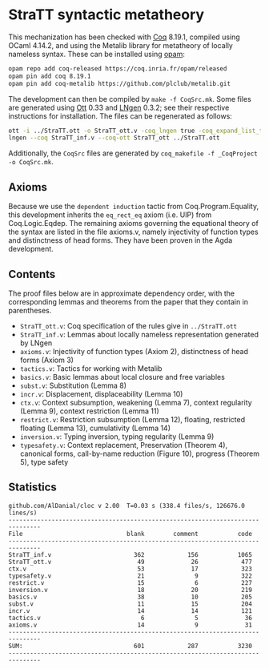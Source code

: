 # StraTT syntactic metatheory

This mechanization has been checked with [Coq](https://coq.inria.fr/) 8.19.1,
compiled using OCaml 4.14.2,
and using the Metalib library for metatheory of locally nameless syntax.
These can be installed using [opam](https://opam.ocaml.org/):

```sh
opam repo add coq-released https://coq.inria.fr/opam/released
opam pin add coq 8.19.1
opam pin add coq-metalib https://github.com/plclub/metalib.git
```

The development can then be compiled by `make -f CoqSrc.mk`.
Some files are generated using [Ott](https://github.com/ott-lang/ott) 0.33
and [LNgen](https://github.com/plclub/lngen) 0.3.2;
see their respective instructions for installation.
The files can be regenerated as follows:

```sh
ott -i ../StraTT.ott -o StraTT_ott.v -coq_lngen true -coq_expand_list_types true
lngen --coq StraTT_inf.v --coq-ott StraTT_ott ../StraTT.ott
```

Additionally, the `CoqSrc` files are generated by `coq_makefile -f _CoqProject -o CoqSrc.mk`.

## Axioms

Because we use the `dependent induction` tactic from Coq.Program.Equality,
this development inherits the `eq_rect_eq` axiom (i.e. UIP) from Coq.Logic.Eqdep.
The remaining axioms governing the equational theory of the syntax are listed in the file axioms.v,
namely injectivity of function types and distinctness of head forms.
They have been proven in the Agda development.

## Contents

The proof files below are in approximate dependency order,
with the corresponding lemmas and theorems from the paper
that they contain in parentheses.

* `StraTT_ott.v`: Coq specification of the rules give in `../StraTT.ott`
* `StraTT_inf.v`: Lemmas about locally nameless representation generated by LNgen
* `axioms.v`: Injectivity of function types (Axiom 2),
  distinctness of head forms (Axiom 3)
* `tactics.v`: Tactics for working with Metalib
* `basics.v`: Basic lemmas about local closure and free variables
* `subst.v`: Substitution (Lemma 8)
* `incr.v`: Displacement, displaceability (Lemma 10)
* `ctx.v`: Context subsumption, weakening (Lemma 7),
  context regularity (Lemma 9), context restriction (Lemma 11)
* `restrict.v`: Restriction subsumption (Lemma 12), floating,
  restricted floating (Lemma 13), cumulativity (Lemma 14)
* `inversion.v`: Typing inversion, typing regularity (Lemma 9)
* `typesafety.v`: Context replacement, Preservation (Theorem 4), canonical forms,
  call-by-name reduction (Figure 10), progress (Theorem 5), type safety

## Statistics

```
github.com/AlDanial/cloc v 2.00  T=0.03 s (338.4 files/s, 126676.0 lines/s)
-------------------------------------------------------------------------------
File                             blank        comment           code
-------------------------------------------------------------------------------
StraTT_inf.v                       362            156           1065
StraTT_ott.v                        49             26            477
ctx.v                               53             17            323
typesafety.v                        21              9            322
restrict.v                          15              6            227
inversion.v                         18             20            219
basics.v                            38             10            205
subst.v                             11             15            204
incr.v                              14             14            121
tactics.v                            6              5             36
axioms.v                            14              9             31
-------------------------------------------------------------------------------
SUM:                               601            287           3230
-------------------------------------------------------------------------------
```